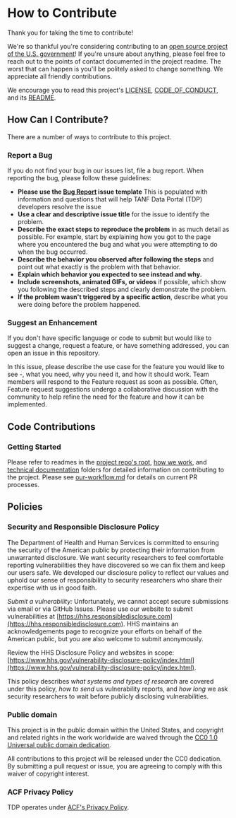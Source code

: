 # How to Contribute

Thank you for taking the time to contribute! 

We're so thankful you're considering contributing to an [open source project of the U.S. government](https://code.gov/)! If you're unsure about anything, please feel free to reach out to the points of contact documented in the project readme. The worst that can happen is you'll be politely asked to change something. We appreciate all friendly contributions.

We encourage you to read this project's [LICENSE](LICENSE.md), [CODE_OF_CONDUCT](CODE_OF_CONDUCT.md), and its [README](README.md).

## How Can I Contribute?

There are a number of ways to contribute to this project.

### Report a Bug

If you do not find your bug in our issues list, file a bug report. When reporting the bug, please follow these guidelines:

- **Please use the [Bug Report](https://github.com/HHS/TANF-app/issues/new?assignees=&labels=dev&projects=&template=bug-template.md&title=) issue template** This is populated with information and questions that will help TANF Data Portal (TDP) developers resolve the issue
- **Use a clear and descriptive issue title** for the issue to identify the problem.
- **Describe the exact steps to reproduce the problem** in as much detail as possible. For example, start by explaining how you got to the page where you encountered the bug and what you were attempting to do when the bug occurred.
- **Describe the behavior you observed after following the steps** and point out what exactly is the problem with that behavior.
- **Explain which behavior you expected to see instead and why.**
- **Include screenshots, animated GIFs, or videos** if possible, which show you following the described steps and clearly demonstrate the problem.
- **If the problem wasn't triggered by a specific action**, describe what you were doing before the problem happened.

### Suggest an Enhancement

If you don't have specific language or code to submit but would like to suggest a change, request a feature, or have something addressed, you can open an issue in this repository.

In this issue, please describe the use case for the feature you would like to see -, what you need, why you need it, and how it should work. Team members will respond to the Feature request as soon as possible. Often, Feature request suggestions undergo a collaborative discussion with the community to help refine the need for the feature and how it can be implemented.

## Code Contributions

### Getting Started

Please refer to readmes in the [project repo's root](https://github.com/HHS/TANF-app/blob/main/README.md), [how we work](https://github.com/HHS/TANF-app/blob/main/docs/How-We-Work/README.md), and [technical documentation](https://github.com/HHS/TANF-app/blob/main/docs/Technical-Documentation/README.md) folders for detailed information on contributing to the project. Please see [our-workflow.md](https://github.com/HHS/TANF-app/blob/main/docs/How-We-Work/our-workflow.md) for details on current PR processes. 

## Policies

### Security and Responsible Disclosure Policy

The Department of Health and Human Services is committed to ensuring the security of the American public by protecting their information from
unwarranted disclosure. We want security researchers to feel comfortable reporting vulnerabilities they have discovered so we can fix them and keep our users safe. We developed our disclosure policy to reflect our values and uphold our sense of responsibility to security researchers who share their expertise with us in good faith.

_Submit a vulnerability:_ Unfortunately, we cannot accept secure submissions via email or via GitHub Issues. Please use our website to submit vulnerabilities at [https://hhs.responsibledisclosure.com](https://hhs.responsibledisclosure.com). HHS maintains an acknowledgements page to recognize your efforts on behalf of the American public, but you are also welcome to submit anonymously.

Review the HHS Disclosure Policy and websites in scope:
[https://www.hhs.gov/vulnerability-disclosure-policy/index.html](https://www.hhs.gov/vulnerability-disclosure-policy/index.html).

This policy describes _what systems and types of research_ are covered under this policy, _how to send_ us vulnerability reports, and _how long_ we ask security researchers to wait before publicly disclosing vulnerabilities.

### Public domain

This project is in the public domain within the United States, and copyright and related rights in the work worldwide are waived through the [CC0 1.0 Universal public domain dedication](https://creativecommons.org/publicdomain/zero/1.0/).

All contributions to this project will be released under the CC0 dedication. By submitting a pull request or issue, you are agreeing to comply with this waiver of copyright interest.

### ACF Privacy Policy

TDP operates under [ACF's Privacy Policy](https://www.acf.hhs.gov/privacy-policy). 
